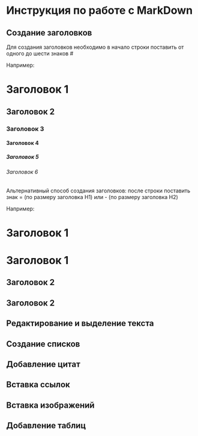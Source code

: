 # Инструкция по работе с MarkDown

## Создание заголовков

Для создания заголовков необходимо в начало строки поставить от одного до шести знаков #

Например:

# Заголовок 1

## Заголовок 2

### Заголовок 3

#### Заголовок 4

##### Заголовок 5

###### Заголовок 6


Альтернативный способ создания заголовков: после строки поставить знак = (по размеру заголовка H1) или - (по размеру заголовка H2)

Например:

Заголовок 1
=

Заголовок 1
===============

Заголовок 2
-

Заголовок 2
---------------






## Редактирование и выделение текста

## Создание списков

## Добавление цитат

## Вставка ссылок

## Вставка изображений

## Добавление таблиц